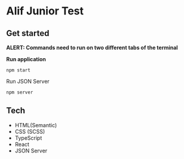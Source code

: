 # Alif Junior Test

## Get started

**ALERT: Commands need to run on two different tabs of the terminal**

**Run application**

```
npm start
```

Run JSON Server

```
npm server
```

## Tech

- HTML(Semantic)
- CSS (SCSS)
- TypeScript
- React
- JSON Server
